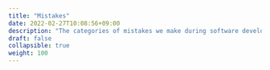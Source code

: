 ```yaml
---
title: "Mistakes"
date: 2022-02-27T10:08:56+09:00
description: "The categories of mistakes we make during software development and how to minimize them."
draft: false
collapsible: true
weight: 100
---
```

